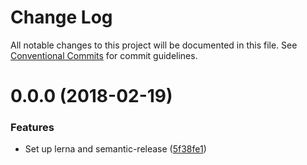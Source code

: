 # Change Log

All notable changes to this project will be documented in this file.
See [Conventional Commits](https://conventionalcommits.org) for commit guidelines.

<a name="0.0.0"></a>
# 0.0.0 (2018-02-19)


### Features

* Set up lerna and semantic-release ([5f38fe1](https://github.com/reactioncommerce/reaction-file-collections/commit/5f38fe1))
